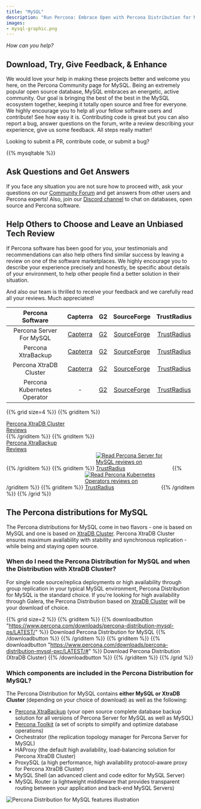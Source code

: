 ```yaml
---
title: "MySQL"
description: "Run Percona: Embrace Open with Percona Distribution for MySQL"
images:
- mysql-graphic.png
---
```


*How can you help?*

## Download, Try, Give Feedback, & Enhance

We would love your help in making these projects better and welcome you here, on the Percona Community page for MySQL. Being an extremely popular open source database, MySQL embraces an energetic, active community. Our goal is bringing the best of the best in the MySQL ecosystem together, keeping it totally open source and free for everyone. We highly encourage you to help all your fellow software users and contribute! See how easy it is. Contributing code is great but you can also report a bug, answer questions on the forum, write a review describing your experience, give us some feedback. All steps really matter!  

Looking to submit a PR, contribute code, or submit a bug?

{{% mysqltable %}}

## Ask Questions and Get Answers

If you face any situation you are not sure how to proceed with, ask your questions on our [Community Forum](https://forums.percona.com/c/mysql-mariadb/36) and get answers from other users and Percona experts! Also, join our [Discord channel](http://per.co.na/discord) to chat on databases, open source and Percona software.

## Help Others to Choose and Leave an Unbiased Tech Review

If Percona software has been good for you, your testimonials and recommendations can also help others find similar success by leaving a review on one of the software marketplaces. We highly encourage you to describe your experience precisely and honestly, be specific about details of your environment, to help other people find a better solution in their situation.

And also our team is thrilled to receive your feedback and we carefully read all your reviews. Much appreciated!

| Percona Software | Capterra | G2 | SourceForge | TrustRadius |
|:----------------:|:--------:|:--:|:-----------:|:-----------:|
| Percona Server For MySQL | [Capterra](https://reviews.capterra.com/new/133993) | [G2](https://www.g2.com/products/percona-server/reviews/) | [SourceForge](https://sourceforge.net/software/product/Percona-Server/) | [TrustRadius](https://www.trustradius.com/products/percona-server-for-mysql/reviews) |
| Percona XtraBackup | [Capterra](https://reviews.capterra.com/new/205293) | [G2](https://www.g2.com/products/percona-xtrabackup-for-mysql/reviews/) | [SourceForge](https://sourceforge.net/software/product/Percona-XtraBackup/) | [TrustRadius](https://www.trustradius.com/products/percona-xtrabackup/reviews) |
| Percona XtraDB Cluster | [Capterra](https://www.capterra.com/p/203955/Percona-XtraDB-Cluster/) | [G2](https://www.g2.com/products/percona-xtradb-cluster-pxc/reviews) | [SourceForge](https://sourceforge.net/software/product/Percona-XtraDB-Cluster/) | [TrustRadius](https://www.trustradius.com/products/percona-xtradb-cluster/reviews) |
| Percona Kubernetes Operator | - | [G2](https://www.g2.com/products/percona-kubernetes-operator-for-percona-xtradb-cluster/reviews) | [SourceForge](https://sourceforge.net/software/product/Percona-Kubernetes-Operator/) | [TrustRadius](https://www.trustradius.com/products/percona-kubernetes-operator-for-mysql-and-mongodb/reviews) |


{{% grid size=4 %}}
{{% griditem %}}
<!-- Begin SF Tag -->
<div class="sf-root" data-id="3261319" data-variant-id="sf" data-badge="top-performer-spring-black" data-metadata="achievement=top-performer-seasonal-2021-spring" style="width:200px" data-project-url="https://sourceforge.net/software/product/Percona-XtraDB-Cluster/">
    <a href="https://sourceforge.net/software/product/Percona-XtraDB-Cluster/" target="_blank">Percona XtraDB Cluster Reviews</a>
</div>
<script type="text/javascript">(function () {var sc=document.createElement('script');sc.type='text/javascript';sc.async=true;sc.src='https://b.sf-syn.com/badge_js?sf_id=3261319&variant_id=sf';var p=document.getElementsByTagName('script')[0];p.parentNode.insertBefore(sc, p);})();
</script>
<!-- End SF Tag -->
{{% /griditem %}}
{{% griditem %}}
<!-- Begin SF Tag -->
<div class="sf-root" data-id="3261326" data-variant-id="sf" data-badge="light-default" data-metadata="" style="width:180px" data-project-url="https://sourceforge.net/software/product/Percona-XtraBackup/">
    <a href="https://sourceforge.net/software/product/Percona-XtraBackup/" target="_blank">Percona XtraBackup Reviews</a>
</div>
<script type="text/javascript">(function () {var sc=document.createElement('script');sc.type='text/javascript';sc.async=true;sc.src='https://b.sf-syn.com/badge_js?sf_id=3261326&variant_id=sf';var p=document.getElementsByTagName('script')[0];p.parentNode.insertBefore(sc, p);})();
</script>
<!-- End SF Tag -->
{{% /griditem %}}
{{% griditem %}}
<a href="https://www.trustradius.com/products/percona-server-for-mysql/reviews?source=ratings_badge&utm_source=badge&utm_medium=referral&utm_campaign=trustradius_ratings_badge" style="display:inline-block;" target="_blank" title="Read Percona Server for MySQL reviews on TrustRadius" rel="noopener"><img alt="Read Percona Server for MySQL reviews on TrustRadius" style="max-width:200px" src="https://www.trustradius.com/api/v1/ratings_badge/percona-server-for-mysql"></a>
{{% /griditem %}}
{{% griditem %}}
<a href="https://www.trustradius.com/products/percona-kubernetes-operator-for-mysql-and-mongodb/reviews?source=ratings_badge&utm_source=badge&utm_medium=referral&utm_campaign=trustradius_ratings_badge" style="display:inline-block;" target="_blank" title="Read Percona Kubernetes Operators reviews on TrustRadius" rel="noopener"><img alt="Read Percona Kubernetes Operators reviews on TrustRadius" style="max-width:200px" src="https://www.trustradius.com/api/v1/ratings_badge/percona-kubernetes-operator-for-mysql-and-mongodb"></a>
{{% /griditem %}}
{{% /grid %}}





## The Percona distributions for MySQL

The Percona distributions for MySQL come in two flavors - one is based on MySQL and one is based on [XtraDB Cluster](https://www.percona.com/software/mysql-database/percona-xtradb-cluster). Percona XtraDB Cluster ensures maximum availability with stability and synchronous replication - while being and staying open source.

### When do I need the Percona Distribution for MySQL and when the Distribution with XtraDB Cluster?

For single node source/replica deployments or high availability through group replication in your typical MySQL environment, Percona Distribution for MySQL is the standard choice. If you're looking for high availability through Galera, the Percona Distribution based on [XtraDB Cluster](https://www.percona.com/software/mysql-database/percona-xtradb-cluster) will be your download of choice.

{{% grid size=2 %}}
{{% griditem %}}
{{% downloadbutton "https://www.percona.com/downloads/percona-distribution-mysql-ps/LATEST/" %}}
Download Percona Distribution for MySQL
{{% /downloadbutton %}}
{{% /griditem %}}
{{% griditem %}}
{{% downloadbutton "https://www.percona.com/downloads/percona-distribution-mysql-pxc/LATEST/#" %}}
Download Percona Distribution (XtraDB Cluster)
{{% /downloadbutton %}}
{{% /griditem %}}
{{% /grid %}}

### Which components are included in the Percona Distribution for MySQL?

The Percona Distribution for MySQL contains **either MySQL or XtraDB Cluster** (depending on your choice of download) as well as the following:

* [Percona XtraBackup](https://www.percona.com/software/mysql-database/percona-xtrabackup) (your open source complete database backup solution for all versions of Percona Server for MySQL as well as MySQL)
* [Percona Toolkit](https://www.percona.com/software/database-tools/percona-toolkit) (a set of scripts to simplify and optimize database operations)
* Orchestrator (the replication topology manager for Percona Server for MySQL)
* HAProxy (the default high availability, load-balancing solution for Percona XtraDB Cluster)
* ProxySQL (a high performance, high availability protocol-aware proxy for Percona XtraDB Cluster)
* MySQL Shell (an advanced client and code editor for MySQL Server)
* MySQL Router (a lightweight middleware that provides transparent routing between your application and back-end MySQL Servers)

![Percona Distribution for MySQL features illustration](mysql-graphic.png)